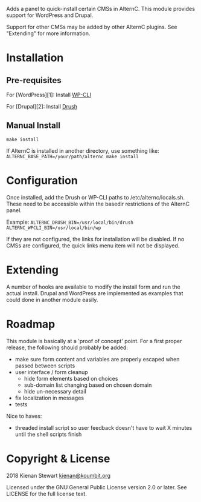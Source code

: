 Adds a panel to quick-install certain CMSs in AlternC. This module provides support for WordPress and Drupal.

Support for other CMSs may be added by other AlternC plugins. See "Extending" for more information.

# Installation

## Pre-requisites

For [WordPress][1]: Install [WP-CLI](https://wp-cli.org/ "WP-CLI home page")

For [Drupal][2]: Install [Drush](https://github.com/drush-ops/drush/ "Drush on GitHub")

## Manual Install

`
make install
`

If AlternC is installed in another directory, use something like: `
ALTERNC_BASE_PATH=/your/path/alternc make install
`

# Configuration

Once installed, add the Drush or WP-CLI paths to /etc/alternc/locals.sh. These need to be accessible within the basedir restrictions of the AlternC panel.

Example: `
ALTERNC_DRUSH_BIN=/usr/local/bin/drush
ALTERNC_WPCLI_BIN=/usr/local/bin/wp
`

If they are not configured, the links for installation will be disabled. If no CMSs are configured, the quick links menu item will not be displayed.

# Extending

A number of hooks are available to modify the install form and run the actual install. Drupal and WordPress are implemented as examples that could done in another module easily.

# Roadmap

This module is basically at a 'proof of concept' point. For a first proper release, the following should probably be added:

* make sure form content and variables are properly escaped when passed between scripts
* user interface / form cleanup
  * hide form elements based on choices
  * sub-domain list changing based on chosen domain
  * hide un-necessary detail
* fix localization in messages
* tests

Nice to haves:

* threaded install script so user feedback doesn't have to wait X minutes until the shell scripts finish

# Copyright & License

2018 Kienan Stewart <kienan@koumbit.org>

Licensed under the GNU General Public License version 2.0 or later. See LICENSE for the full license text.
